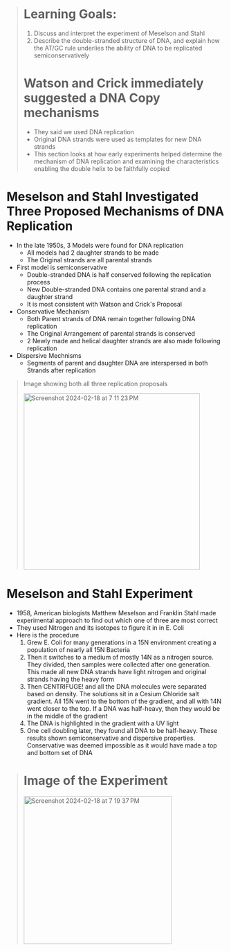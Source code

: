 > # Learning Goals:
> 1. Discuss and interpret the experiment of Meselson and Stahl
> 2. Describe the double-stranded structure of DNA, and explain how the AT/GC rule underlies the ability of DNA to be replicated semiconservatively
>
> # Watson and Crick immediately suggested a DNA Copy mechanisms
>    - They said we used DNA replication
>    - Original DNA strands were used as templates for new DNA strands
>    - This section looks at how early experiments helped determine the mechanism of DNA replication and examining the characteristics enabling the double helix to be faithfully copied

# Meselson and Stahl Investigated Three Proposed Mechanisms of DNA Replication
- In the late 1950s, 3 Models were found for DNA replication
  - All models had 2 daughter strands to be made
  - The Original strands are all parental strands
- First model is semiconservative
  - Double-stranded DNA is half conserved following the replication process
  - New Double-stranded DNA contains one parental strand and a daughter strand
  - It is most consistent with Watson and Crick's Proposal
- Conservative Mechanism
  - Both Parent strands of DNA remain together following DNA replication
  - The Original Arrangement of parental strands is conserved
  - 2 Newly made and helical daughter strands are also made following replication
- Dispersive Mechnisms
  - Segments of parent and daughter DNA are interspersed in both Strands after replication

> Image showing both all three replication proposals
>
> <img width="407" alt="Screenshot 2024-02-18 at 7 11 23 PM" src="https://github.com/MCBasterSheet/MCBasterSheet/assets/157755145/2745b18e-3d60-4013-82e5-c855b62f732b">

# Meselson and Stahl Experiment
- 1958, American biologists Matthew Meselson and Franklin Stahl made experimental approach to find out which one of three are most correct
- They used Nitrogen and its isotopes to figure it in in E. Coli
- Here is the procedure
    1. Grew E. Coli for many generations in a 15N environment creating a population of nearly all 15N Bacteria
    2. Then it switches to a medium of mostly 14N as a nitrogen source. They divided, then samples were collected after one generation. This made all new DNA strands have light nitrogen and original strands having the heavy form
    3. Then CENTRIFUGE! and all the DNA molecules were separated based on density. The solutions sit in a Cesium Chloride salt gradient. All 15N went to the bottom of the gradient, and all with 14N went closer to the top. If a DNA was half-heavy, then they would be in the middle of the gradient
    4. The DNA is highlighted in the gradient with a UV light
    5. One cell doubling later, they found all DNA to be half-heavy. These results shown semiconservative and dispersive properties. Conservative was deemed impossible as it would have made a top and bottom set of DNA

> # Image of the Experiment
> <img width="342" alt="Screenshot 2024-02-18 at 7 19 37 PM" src="https://github.com/MCBasterSheet/MCBasterSheet/assets/157755145/2db3bbf9-ba6a-40f4-9453-7597192b8a6b">


